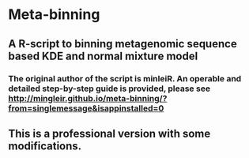 # Meta-binning
## A R-script to binning metagenomic sequence based KDE and normal mixture model

### The original author of the script is minleiR. An operable and detailed step-by-step guide is provided, please see http://mingleir.github.io/meta-binning/?from=singlemessage&isappinstalled=0

## This is a professional version with some modifications.

